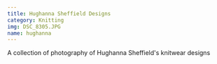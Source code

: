```yaml
---
title: Hughanna Sheffield Designs
category: Knitting
img: DSC_8305.JPG
name: hughanna
---
```


A collection of photography of Hughanna Sheffield's knitwear designs